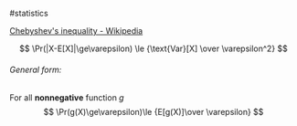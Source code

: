 #statistics 

[Chebyshev's inequality - Wikipedia](https://en.wikipedia.org/wiki/Chebyshev%27s_inequality)

$$
\Pr(|X-E[X]|\ge\varepsilon) \le {\text{Var}[X] \over \varepsilon^2}
$$

###### General form:

For all **nonnegative** function $g$
$$
\Pr(g(X)\ge\varepsilon)\le {E[g(X)]\over \varepsilon}
$$
